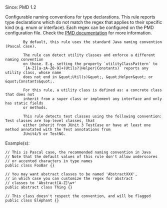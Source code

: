 Since: PMD 1.2

Configurable naming conventions for type declarations. This rule reports
            type declarations which do not match the regex that applies to their
            specific kind (e.g. enum or interface). Each regex can be configured on the PMD configuration file.
Check the [PMD documentation](https://pmd.github.io/pmd-7.6.0/pmd_rules_java_codestyle.html#classnamingconventions) for more information.

            By default, this rule uses the standard Java naming convention (Pascal case).
            
            The rule can detect utility classes and enforce a different naming convention
            on those. E.g. setting the property `utilityClassPattern` to
            `[A-Z][a-zA-Z0-9]+(Utils?|Helper|Constants)` reports any utility class, whose name
            does not end in &quot;Util(s)&quot;, &quot;Helper&quot; or &quot;Constants&quot;.
            
            For this rule, a utility class is defined as: a concrete class that does not
            inherit from a super class or implement any interface and only has static fields
            or methods.

            This rule detects test classes using the following convention: Test classes are top-level classes, that
            either inherit from JUnit 3 TestCase or have at least one method annotated with the Test annotations from
            JUnit4/5 or TestNG.

Example(s):
```
// This is Pascal case, the recommended naming convention in Java
// Note that the default values of this rule don't allow underscores
// or accented characters in type names
public class FooBar {}

// You may want abstract classes to be named 'AbstractXXX',
// in which case you can customize the regex for abstract
// classes to 'Abstract[A-Z]\w+'
public abstract class Thing {}

// This class doesn't respect the convention, and will be flagged
public class Éléphant {}
```
